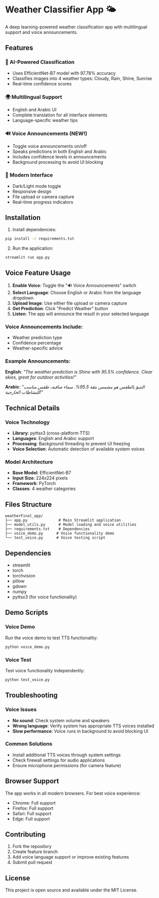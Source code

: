 # Weather Classifier App 🌤️

A deep learning-powered weather classification app with multilingual support and voice announcements.

## Features

### 🧠 AI-Powered Classification
- Uses EfficientNet-B7 model with 97.78% accuracy
- Classifies images into 4 weather types: Cloudy, Rain, Shine, Sunrise
- Real-time confidence scores

### 🌍 Multilingual Support
- English and Arabic UI
- Complete translation for all interface elements
- Language-specific weather tips

### 🔊 Voice Announcements (NEW!)
- Toggle voice announcements on/off
- Speaks predictions in both English and Arabic
- Includes confidence levels in announcements
- Background processing to avoid UI blocking

### 🎨 Modern Interface
- Dark/Light mode toggle
- Responsive design
- File upload or camera capture
- Real-time progress indicators

## Installation

1. Install dependencies:
```bash
pip install -r requirements.txt
```

2. Run the application:
```bash
streamlit run app.py
```

## Voice Feature Usage

1. **Enable Voice**: Toggle the "🔊 Voice Announcements" switch
2. **Select Language**: Choose English or Arabic from the language dropdown
3. **Upload Image**: Use either file upload or camera capture
4. **Get Prediction**: Click "Predict Weather" button
5. **Listen**: The app will announce the result in your selected language

### Voice Announcements Include:
- Weather prediction type
- Confidence percentage
- Weather-specific advice

### Example Announcements:

**English**: *"The weather prediction is Shine with 95.5% confidence. Clear skies, great for outdoor activities!"*

**Arabic**: *"التنبؤ بالطقس هو مشمس بثقة 95.5%. سماء صافية، طقس مناسب للنشاطات الخارجية!"*

## Technical Details

### Voice Technology
- **Library**: pyttsx3 (cross-platform TTS)
- **Languages**: English and Arabic support
- **Processing**: Background threading to prevent UI freezing
- **Voice Selection**: Automatic detection of available system voices

### Model Architecture
- **Base Model**: EfficientNet-B7
- **Input Size**: 224x224 pixels
- **Framework**: PyTorch
- **Classes**: 4 weather categories

## Files Structure

```
weatherFinal_app/
├── app.py              # Main Streamlit application
├── model_utils.py      # Model loading and voice utilities
├── requirements.txt    # Dependencies
├── voice_demo.py      # Voice functionality demo
└── test_voice.py      # Voice testing script
```

## Dependencies

- streamlit
- torch
- torchvision  
- pillow
- gdown
- numpy
- pyttsx3 (for voice functionality)

## Demo Scripts

### Voice Demo
Run the voice demo to test TTS functionality:
```bash
python voice_demo.py
```

### Voice Test
Test voice functionality independently:
```bash
python test_voice.py
```

## Troubleshooting

### Voice Issues
- **No sound**: Check system volume and speakers
- **Wrong language**: Verify system has appropriate TTS voices installed
- **Slow performance**: Voice runs in background to avoid blocking UI

### Common Solutions
- Install additional TTS voices through system settings
- Check firewall settings for audio applications
- Ensure microphone permissions (for camera feature)

## Browser Support

The app works in all modern browsers. For best voice experience:
- Chrome: Full support
- Firefox: Full support  
- Safari: Full support
- Edge: Full support

## Contributing

1. Fork the repository
2. Create feature branch
3. Add voice language support or improve existing features
4. Submit pull request

## License

This project is open source and available under the MIT License.
